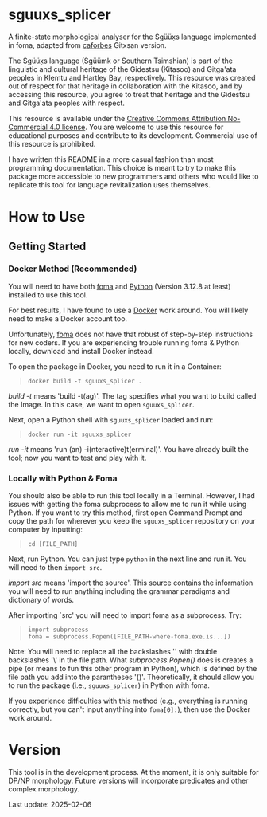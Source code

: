 # sguuxs_splicer
A finite-state morphological analyser for the Sgüüx̣s language implemented in foma, adapted from [caforbes](<https://github.com/caforbes/git_fst>) Gitxsan version.

The Sgüüx̣s language (Sgüümk or Southern Tsimshian) is part of the linguistic and cultural heritage of the Gidestsu (Kitasoo) and Gitga'ata peoples in Klemtu and Hartley Bay, respectively. This resource was created out of respect for that heritage in collaboration with the Kitasoo, and by accessing this resource, you agree to treat that heritage and the Gidestsu and Gitga'ata peoples with respect.

This resource is available under the [Creative Commons Attribution No-Commercial 4.0 license](https://creativecommons.org/licenses/by-nc/4.0/). You are welcome to use this resource for educational purposes and contribute to its development. Commercial use of this resource is prohibited.

I have written this README in a more casual fashion than most programming documentation. This choice is meant to try to make this package more accessible to new programmers and others who would like to replicate this tool for language revitalization uses themselves.
# How to Use
## Getting Started
### Docker Method (Recommended)
You will need to have both [foma](https://fomafst.github.io/morphtut.html) and [Python](https://www.python.org/downloads/) (Version 3.12.8 at least) installed to use this tool.

For best results, I have found to use a [Docker](https://docs.docker.com/engine/install/) work around. You will likely need to make a Docker account too.

Unfortunately, [foma](https://fomafst.github.io/morphtut.html) does not have that robust of step-by-step instructions for new coders. If you are experiencing trouble running foma & Python locally, download and install Docker instead.

To open the package in Docker, you need to run it in a Container:

> `docker build -t sguuxs_splicer .`

*build -t* means 'build -t(ag)'. The tag specifies what you want to build called the Image. In this case, we want to open `sguuxs_splicer`.

Next, open a Python shell with `sguuxs_splicer` loaded and run: 

> `docker run -it sguuxs_splicer`

*run -it* means 'run (an) -i(nteractive)t(erminal)'. You have already built the tool; now you want to test and play with it.

### Locally with Python & Foma
You should also be able to run this tool locally in a Terminal. However, I had issues with getting the foma subprocess to allow me to run it while using Python. If you want to try this method, first open Command Prompt and copy the path for wherever you keep the `sguuxs_splicer` repository on your computer by inputting:

> `cd [FILE_PATH]`

Next, run Python. You can just type `python` in the next line and run it. You will need to then `import src`.

*import src* means 'import the source'. This source contains the information you will need to run anything including the grammar paradigms and dictionary of words.

After importing `src' you will need to import foma as a subprocess. Try:

> `import subprocess`\
> `foma = subprocess.Popen([FILE_PATH-where-foma.exe.is...])`

Note: You will need to replace all the backslashes '\' with double backslashes '\\' in the file path.
What *subprocess.Popen()* does is creates a pipe (or means to fun this other program in Python), which is defined by the file path you add into the parantheses '()'. Theoretically, it should allow you to run the package (i.e., `sguuxs_splicer`) in Python with foma.

If you experience difficulties with this method (e.g., everything is running correctly, but you can't input anything into `foma[0]:`), then use the Docker work around.

# Version
This tool is in the development process. At the moment, it is only suitable for DP/NP morphology. Future versions will incorporate predicates and other complex morphology.

Last update: 2025-02-06
